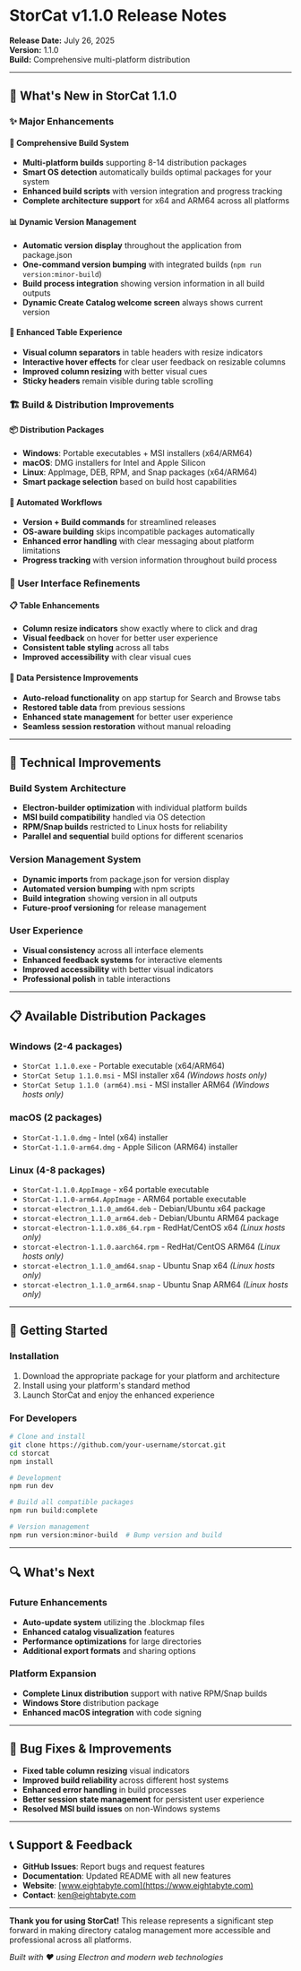 # StorCat v1.1.0 Release Notes

**Release Date:** July 26, 2025  
**Version:** 1.1.0  
**Build:** Comprehensive multi-platform distribution

---

## 🎉 What's New in StorCat 1.1.0

### ✨ Major Enhancements

#### 🔧 **Comprehensive Build System**
- **Multi-platform builds** supporting 8-14 distribution packages
- **Smart OS detection** automatically builds optimal packages for your system
- **Enhanced build scripts** with version integration and progress tracking
- **Complete architecture support** for x64 and ARM64 across all platforms

#### 📊 **Dynamic Version Management**
- **Automatic version display** throughout the application from package.json
- **One-command version bumping** with integrated builds (`npm run version:minor-build`)
- **Build process integration** showing version information in all build outputs
- **Dynamic Create Catalog welcome screen** always shows current version

#### 🎯 **Enhanced Table Experience**
- **Visual column separators** in table headers with resize indicators
- **Interactive hover effects** for clear user feedback on resizable columns
- **Improved column resizing** with better visual cues
- **Sticky headers** remain visible during table scrolling

### 🏗️ **Build & Distribution Improvements**

#### 📦 **Distribution Packages**
- **Windows**: Portable executables + MSI installers (x64/ARM64)
- **macOS**: DMG installers for Intel and Apple Silicon
- **Linux**: AppImage, DEB, RPM, and Snap packages (x64/ARM64)
- **Smart package selection** based on build host capabilities

#### 🔄 **Automated Workflows**
- **Version + Build commands** for streamlined releases
- **OS-aware building** skips incompatible packages automatically
- **Enhanced error handling** with clear messaging about platform limitations
- **Progress tracking** with version information throughout build process

### 🎨 **User Interface Refinements**

#### 📋 **Table Enhancements**
- **Column resize indicators** show exactly where to click and drag
- **Visual feedback** on hover for better user experience
- **Consistent table styling** across all tabs
- **Improved accessibility** with clear visual cues

#### 💾 **Data Persistence Improvements**
- **Auto-reload functionality** on app startup for Search and Browse tabs
- **Restored table data** from previous sessions
- **Enhanced state management** for better user experience
- **Seamless session restoration** without manual reloading

---

## 🔧 Technical Improvements

### **Build System Architecture**
- **Electron-builder optimization** with individual platform builds
- **MSI build compatibility** handled via OS detection
- **RPM/Snap builds** restricted to Linux hosts for reliability
- **Parallel and sequential** build options for different scenarios

### **Version Management System**
- **Dynamic imports** from package.json for version display
- **Automated version bumping** with npm scripts
- **Build integration** showing version in all outputs
- **Future-proof versioning** for release management

### **User Experience**
- **Visual consistency** across all interface elements
- **Enhanced feedback systems** for interactive elements
- **Improved accessibility** with better visual indicators
- **Professional polish** in table interactions

---

## 📋 Available Distribution Packages

### **Windows** (2-4 packages)
- `StorCat 1.1.0.exe` - Portable executable (x64/ARM64)
- `StorCat Setup 1.1.0.msi` - MSI installer x64 *(Windows hosts only)*
- `StorCat Setup 1.1.0 (arm64).msi` - MSI installer ARM64 *(Windows hosts only)*

### **macOS** (2 packages)
- `StorCat-1.1.0.dmg` - Intel (x64) installer
- `StorCat-1.1.0-arm64.dmg` - Apple Silicon (ARM64) installer

### **Linux** (4-8 packages)
- `StorCat-1.1.0.AppImage` - x64 portable executable
- `StorCat-1.1.0-arm64.AppImage` - ARM64 portable executable
- `storcat-electron_1.1.0_amd64.deb` - Debian/Ubuntu x64 package
- `storcat-electron_1.1.0_arm64.deb` - Debian/Ubuntu ARM64 package
- `storcat-electron-1.1.0.x86_64.rpm` - RedHat/CentOS x64 *(Linux hosts only)*
- `storcat-electron-1.1.0.aarch64.rpm` - RedHat/CentOS ARM64 *(Linux hosts only)*
- `storcat-electron_1.1.0_amd64.snap` - Ubuntu Snap x64 *(Linux hosts only)*
- `storcat-electron_1.1.0_arm64.snap` - Ubuntu Snap ARM64 *(Linux hosts only)*

---

## 🚀 Getting Started

### **Installation**
1. Download the appropriate package for your platform and architecture
2. Install using your platform's standard method
3. Launch StorCat and enjoy the enhanced experience

### **For Developers**
```bash
# Clone and install
git clone https://github.com/your-username/storcat.git
cd storcat
npm install

# Development
npm run dev

# Build all compatible packages
npm run build:complete

# Version management
npm run version:minor-build  # Bump version and build
```

---

## 🔍 What's Next

### **Future Enhancements**
- **Auto-update system** utilizing the .blockmap files
- **Enhanced catalog visualization** features
- **Performance optimizations** for large directories
- **Additional export formats** and sharing options

### **Platform Expansion**
- **Complete Linux distribution** support with native RPM/Snap builds
- **Windows Store** distribution package
- **Enhanced macOS integration** with code signing

---

## 🐛 Bug Fixes & Improvements

- **Fixed table column resizing** visual indicators
- **Improved build reliability** across different host systems
- **Enhanced error handling** in build processes
- **Better session state management** for persistent user experience
- **Resolved MSI build issues** on non-Windows systems

---

## 📞 Support & Feedback

- **GitHub Issues**: Report bugs and request features
- **Documentation**: Updated README with all new features
- **Website**: [www.eightabyte.com](https://www.eightabyte.com)
- **Contact**: ken@eightabyte.com

---

**Thank you for using StorCat!** This release represents a significant step forward in making directory catalog management more accessible and professional across all platforms.

*Built with ❤️ using Electron and modern web technologies*
